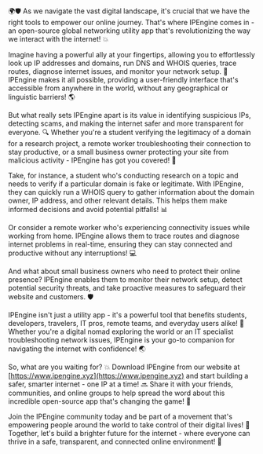 🌍🛡️ As we navigate the vast digital landscape, it's crucial that we have the right tools to empower our online journey. That's where IPEngine comes in - an open-source global networking utility app that's revolutionizing the way we interact with the internet! 💥

Imagine having a powerful ally at your fingertips, allowing you to effortlessly look up IP addresses and domains, run DNS and WHOIS queries, trace routes, diagnose internet issues, and monitor your network setup. 📡 IPEngine makes it all possible, providing a user-friendly interface that's accessible from anywhere in the world, without any geographical or linguistic barriers! 🌎

But what really sets IPEngine apart is its value in identifying suspicious IPs, detecting scams, and making the internet safer and more transparent for everyone. 🔍 Whether you're a student verifying the legitimacy of a domain for a research project, a remote worker troubleshooting their connection to stay productive, or a small business owner protecting your site from malicious activity - IPEngine has got you covered! 🚀

Take, for instance, a student who's conducting research on a topic and needs to verify if a particular domain is fake or legitimate. With IPEngine, they can quickly run a WHOIS query to gather information about the domain owner, IP address, and other relevant details. This helps them make informed decisions and avoid potential pitfalls! 📊

Or consider a remote worker who's experiencing connectivity issues while working from home. IPEngine allows them to trace routes and diagnose internet problems in real-time, ensuring they can stay connected and productive without any interruptions! 💻

And what about small business owners who need to protect their online presence? IPEngine enables them to monitor their network setup, detect potential security threats, and take proactive measures to safeguard their website and customers. 🛡️

IPEngine isn't just a utility app - it's a powerful tool that benefits students, developers, travelers, IT pros, remote teams, and everyday users alike! 🌈 Whether you're a digital nomad exploring the world or an IT specialist troubleshooting network issues, IPEngine is your go-to companion for navigating the internet with confidence! 🌏

So, what are you waiting for? 💥 Download IPEngine from our website at [https://www.ipengine.xyz](https://www.ipengine.xyz) and start building a safer, smarter internet - one IP at a time! 🔜 Share it with your friends, communities, and online groups to help spread the word about this incredible open-source app that's changing the game! 🚀

Join the IPEngine community today and be part of a movement that's empowering people around the world to take control of their digital lives! 💪 Together, let's build a brighter future for the internet - where everyone can thrive in a safe, transparent, and connected online environment! 🌟